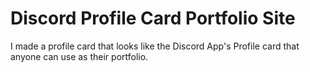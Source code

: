 # Discord Profile Card Portfolio Site
I made a profile card that looks like the Discord App's Profile card that anyone can use as their portfolio.
